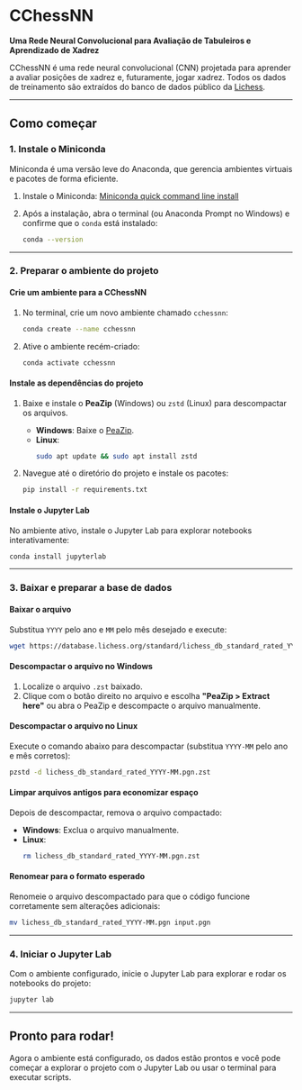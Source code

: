 # **CChessNN**  
**Uma Rede Neural Convolucional para Avaliação de Tabuleiros e Aprendizado de Xadrez**  

CChessNN é uma rede neural convolucional (CNN) projetada para aprender a avaliar posições de xadrez e, futuramente, jogar xadrez. Todos os dados de treinamento são extraídos do banco de dados público da [Lichess](https://lichess.org).  

---

## **Como começar**  

### **1. Instale o Miniconda**  
Miniconda é uma versão leve do Anaconda, que gerencia ambientes virtuais e pacotes de forma eficiente.  

1. Instale o Miniconda: [Miniconda quick command line install](https://docs.anaconda.com/miniconda/install/#quick-command-line-install)   

2. Após a instalação, abra o terminal (ou Anaconda Prompt no Windows) e confirme que o `conda` está instalado:  
   ```bash
   conda --version
   ```

---

### **2. Preparar o ambiente do projeto**  

#### **Crie um ambiente para a CChessNN**  
1. No terminal, crie um novo ambiente chamado `cchessnn`:  
   ```bash
   conda create --name cchessnn
   ```

2. Ative o ambiente recém-criado:  
     ```bash
     conda activate cchessnn
     ```

#### **Instale as dependências do projeto**  
1. Baixe e instale o **PeaZip** (Windows) ou `zstd` (Linux) para descompactar os arquivos.  
   - **Windows**: Baixe o [PeaZip](https://peazip.github.io/).  
   - **Linux**:  
     ```bash
     sudo apt update && sudo apt install zstd
     ```

2. Navegue até o diretório do projeto e instale os pacotes:  
   ```bash
   pip install -r requirements.txt
   ```

#### **Instale o Jupyter Lab**  
No ambiente ativo, instale o Jupyter Lab para explorar notebooks interativamente:  
```bash
conda install jupyterlab
```

---

### **3. Baixar e preparar a base de dados**  

#### **Baixar o arquivo**  
Substitua `YYYY` pelo ano e `MM` pelo mês desejado e execute:  
```bash
wget https://database.lichess.org/standard/lichess_db_standard_rated_YYYY-MM.pgn.zst
```

#### **Descompactar o arquivo no Windows**  
1. Localize o arquivo `.zst` baixado.  
2. Clique com o botão direito no arquivo e escolha **"PeaZip > Extract here"** ou abra o PeaZip e descompacte o arquivo manualmente.  

#### **Descompactar o arquivo no Linux**  
Execute o comando abaixo para descompactar (substitua `YYYY-MM` pelo ano e mês corretos):  
```bash
pzstd -d lichess_db_standard_rated_YYYY-MM.pgn.zst
```

#### **Limpar arquivos antigos para economizar espaço**  
Depois de descompactar, remova o arquivo compactado:  
- **Windows**: Exclua o arquivo manualmente.  
- **Linux**:  
  ```bash
  rm lichess_db_standard_rated_YYYY-MM.pgn.zst
  ```

#### **Renomear para o formato esperado**  
Renomeie o arquivo descompactado para que o código funcione corretamente sem alterações adicionais:  
```bash
mv lichess_db_standard_rated_YYYY-MM.pgn input.pgn
```

---

### **4. Iniciar o Jupyter Lab**  
Com o ambiente configurado, inicie o Jupyter Lab para explorar e rodar os notebooks do projeto:  
```bash
jupyter lab
```

---

## **Pronto para rodar!**  
Agora o ambiente está configurado, os dados estão prontos e você pode começar a explorar o projeto com o Jupyter Lab ou usar o terminal para executar scripts.
